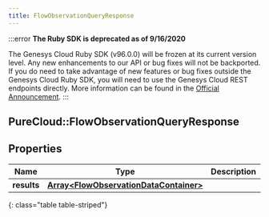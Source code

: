 ```yaml
---
title: FlowObservationQueryResponse
---
```


:::error
**The Ruby SDK is deprecated as of 9/16/2020**

The Genesys Cloud Ruby SDK (v96.0.0) will be frozen at its current version level. Any new enhancements to our API or bug fixes will not be backported. If you do need to take advantage of new features or bug fixes outside the Genesys Cloud Ruby SDK, you will need to use the Genesys Cloud REST endpoints directly. More information can be found in the [Official Announcement](https://developer.mypurecloud.com/forum/t/announcement-genesys-cloud-ruby-sdk-end-of-life/8850).
:::


## PureCloud::FlowObservationQueryResponse

## Properties

|Name | Type | Description | Notes|
|------------ | ------------- | ------------- | -------------|
| **results** | [**Array&lt;FlowObservationDataContainer&gt;**](FlowObservationDataContainer.html) |  | [optional] |
{: class="table table-striped"}



